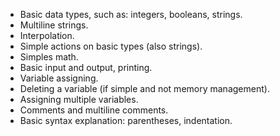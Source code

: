 - Basic data types, such as: integers, booleans, strings.
- Multiline strings.
- Interpolation.
- Simple actions on basic types (also strings).
- Simples math.
- Basic input and output, printing.
- Variable assigning.
- Deleting a variable (if simple and not memory management).
- Assigning multiple variables.
- Comments and multiline comments.
- Basic syntax explanation: parentheses, indentation.
